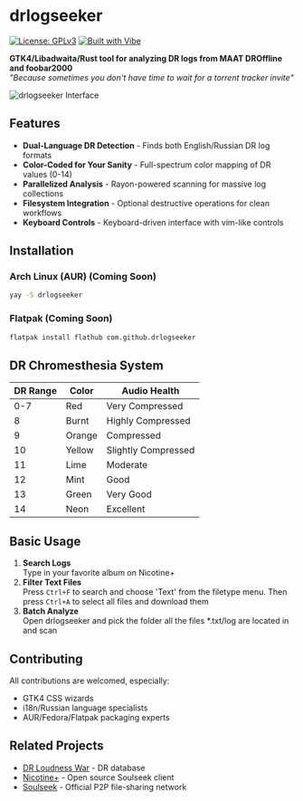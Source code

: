 # drlogseeker

[![License: GPLv3](https://img.shields.io/badge/License-GPLv3-blue.svg)](https://www.gnu.org/licenses/gpl-3.0)
[![Built with Vibe](https://img.shields.io/badge/Vibe-Coded-ff69b4)](https://cursor.so)

**GTK4/Libadwaita/Rust tool for analyzing DR logs from MAAT DROffline and foobar2000**  
*"Because sometimes you don't have time to wait for a torrent tracker invite"*

![drlogseeker Interface]()

## Features
- **Dual-Language DR Detection** - Finds both English/Russian DR log formats
- **Color-Coded for Your Sanity** - Full-spectrum color mapping of DR values (0-14)
- **Parallelized Analysis** - Rayon-powered scanning for massive log collections
- **Filesystem Integration** - Optional destructive operations for clean workflows
- **Keyboard Controls** - Keyboard-driven interface with vim-like controls

## Installation

### Arch Linux (AUR) (Coming Soon)
```bash
yay -S drlogseeker
```

### Flatpak (Coming Soon)
```bash
flatpak install flathub com.github.drlogseeker
```

## DR Chromesthesia System

| DR Range | Color       | Audio Health         |
|----------|-------------|----------------------|
| 0-7      | Red      | Very Compressed      |
| 8        | Burnt    | Highly Compressed    |
| 9        | Orange   | Compressed           |
| 10       | Yellow   | Slightly Compressed  |
| 11       | Lime     | Moderate             |
| 12       | Mint     | Good                 |
| 13       | Green    | Very Good            |
| 14       | Neon     | Excellent            |

## Basic Usage
1. **Search Logs**  
   Type in your favorite album on Nicotine+
2. **Filter Text Files**  
   Press `Ctrl+F` to search and choose 'Text' from the filetype menu. Then press `Ctrl+A` to select all files and download them
3. **Batch Analyze**  
   Open drlogseeker and pick the folder all the files *.txt/log are located in and scan

## Contributing
All contributions are welcomed, especially:
- GTK4 CSS wizards
- i18n/Russian language specialists
- AUR/Fedora/Flatpak packaging experts

## Related Projects
- [DR Loudness War](https://dr.loudness-war.info/) - DR database
- [Nicotine+](https://nicotine-plus.org/) - Open source Soulseek client
- [Soulseek](https://www.slsknet.org/) - Official P2P file-sharing network
